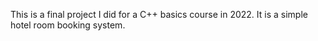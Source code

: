 This is a final project I did for a C++ basics course in 2022. It is a simple hotel room booking system.
